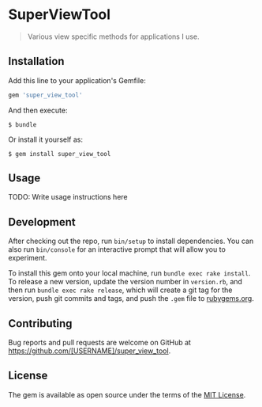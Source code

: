 # SuperViewTool

> Various view specific methods for applications I use.

## Installation

Add this line to your application's Gemfile:

```ruby
gem 'super_view_tool'
```

And then execute:

    $ bundle

Or install it yourself as:

    $ gem install super_view_tool

## Usage

TODO: Write usage instructions here

## Development

After checking out the repo, run `bin/setup` to install dependencies. You can also run `bin/console` for an interactive prompt that will allow you to experiment.

To install this gem onto your local machine, run `bundle exec rake install`. To release a new version, update the version number in `version.rb`, and then run `bundle exec rake release`, which will create a git tag for the version, push git commits and tags, and push the `.gem` file to [rubygems.org](https://rubygems.org).

## Contributing

Bug reports and pull requests are welcome on GitHub at https://github.com/[USERNAME]/super_view_tool.


## License

The gem is available as open source under the terms of the [MIT License](http://opensource.org/licenses/MIT).
